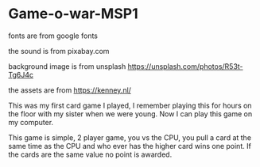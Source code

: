 # Game-o-war-MSP1

fonts are from google fonts

the sound is from pixabay.com

background image is from unsplash https://unsplash.com/photos/R53t-Tg6J4c

the assets are from https://kenney.nl/

This was my first card game I played, I remember playing this for hours on the floor with my sister when we were young. Now I can play this game on my computer.

This game is simple, 2 player game, you vs the CPU, you pull a card at the same time as the CPU and who ever has the higher card wins one point. If the cards are the same value no point is awarded.
